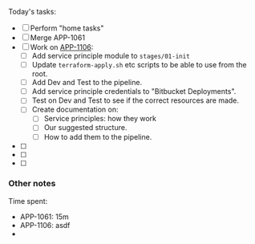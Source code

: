 Today's tasks:
- [ ] Perform "home tasks"
- [ ] Merge APP-1061
- [ ] Work on [APP-1106](https://agxeed.atlassian.net/browse/APP-1106):
    - [ ] Add service principle module to `stages/01-init`
    - [ ] Update `terraform-apply.sh` etc scripts to be able to use from the root.
    - [ ] Add Dev and Test to the pipeline.
    - [ ] Add service principle credentials to "Bitbucket Deployments".
    - [ ] Test on Dev and Test to see if the correct resources are made.
    - [ ] Create documentation on:
        - [ ] Service principles: how they work
        - [ ] Our suggested structure.
        - [ ] How to add them to the pipeline.
- [ ] 
- [ ] 
- [ ]  

### Other notes

Time spent:
- APP-1061: 15m
- APP-1106: asdf
- 